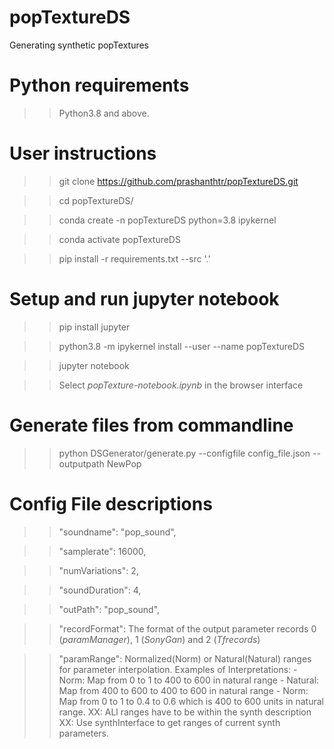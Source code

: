 # popTextureDS
Generating synthetic popTextures

# Python requirements

>> Python3.8 and above.

# User instructions

  >> git clone https://github.com/prashanthtr/popTextureDS.git

  >> cd popTextureDS/

  >> conda create -n popTextureDS python=3.8 ipykernel

  >> conda activate popTextureDS

  >> pip install -r requirements.txt --src '.'

# Setup and run jupyter notebook

>> pip install jupyter

>> python3.8 -m ipykernel install --user --name popTextureDS

>> jupyter notebook

>> Select *popTexture-notebook.ipynb* in the browser interface

# Generate files from commandline

>> python DSGenerator/generate.py --configfile config_file.json --outputpath NewPop

# Config File descriptions

>> "soundname": "pop_sound",

>> "samplerate": 16000,

>> "numVariations": 2,

>> "soundDuration": 4,

>> "outPath": "pop_sound",

>> "recordFormat": The format of the output parameter records  0 (*paramManager*), 1 (*SonyGan*) and 2 (*Tfrecords*)

>> "paramRange": Normalized(Norm) or Natural(Natural) ranges for parameter interpolation.
	Examples of Interpretations:
	- Norm: Map from 0 to 1 to 400 to 600 in natural range
	- Natural: Map from 400 to 600 to 400 to 600 in natural range
	- Norm: Map from 0 to 1 to 0.4 to 0.6 which is 400 to 600 units in natural range.
	XX: ALl ranges have to be within the synth description
	XX: Use synthInterface to get ranges of current synth parameters.
